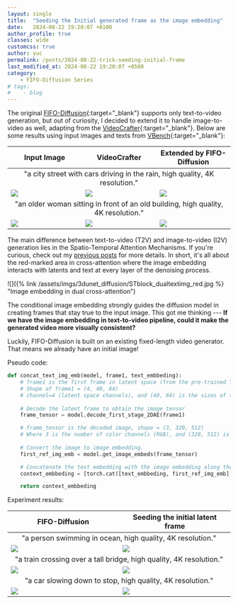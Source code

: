 ```yaml
---
layout: single
title:  "Seeding the Initial generated frame as the image embedding"
date:   2024-08-22 19:20:07 +0100
author_profile: true
classes: wide
customcss: true
author: yuc
permalink: /posts/2024-08-22-trick-seeding-initial-frame
last_modified_at: 2024-08-22 19:20:07 +0500
category:
    - FIFO-Diffusion Series
# tags:
#    - blog
---
```


The original [FIFO-Diffusion](https://github.com/jjihwan/FIFO-Diffusion_public){:target="_blank"} supports only text-to-video generation, but out of curiosity, I decided to extend it to handle image-to-video as well, adapting from the [VideoCrafter](https://github.com/AILab-CVC/VideoCrafter){:target="_blank"}. Below are some results using input images and texts from [VBench](https://github.com/Vchitect/VBench?tab=readme-ov-file){:target="_blank"}:


<table class="center">
<thead>
    <tr>
        <th>Input Image</th>
        <th>VideoCrafter</th>
        <th>Extended by FIFO-Diffusion</th>
    </tr>
</thead>
<tbody>
<tr><td style="text-align:center;" colspan="3">"a city street with cars driving in the rain, high quality, 4K resolution."</td></tr>
<tr>
    <td width="33%"><img src="/assets/imgs/a_city_street_with_cars_driving_in_the_rain/512x.jpg"/></td>
    <td width="33%"><img src="/assets/imgs/a_city_street_with_cars_driving_in_the_rain/origin.gif"/></td>
    <td width="33%"><img src="/assets/imgs/a_city_street_with_cars_driving_in_the_rain/fifo.gif"/></td>
</tr>
<tr><td style="text-align:center;" colspan="3">"an older woman sitting in front of an old building, high quality, 4K resolution."</td></tr>
<tr>
    <td width="33%"><img src="/assets/imgs/an_older_woman_sitting_in_front_of_an_old_building/512x.jpg"/></td>
    <td width="33%"><img src="/assets/imgs/an_older_woman_sitting_in_front_of_an_old_building/origin.gif"/></td>
    <td width="33%"><img src="/assets/imgs/an_older_woman_sitting_in_front_of_an_old_building/fifo.gif"/></td>
</tr>
</tbody>
</table>

The main difference between text-to-video (T2V) and image-to-video (I2V) generation lies in the Spatio-Temporal Attention Mechanisms. If you're curious, check out my [previous posts]((/posts/2024-08-19-3d-u-net-in-video-diffusion-modelse#spatio-temporal-attention-mechanisms){:target="_blank"}) for more details. In short, it's all about the red-marked area in cross-attention where the image embedding interacts with latents and text at every layer of the denoising process. 

![]({% link /assets/imgs/3dunet_diffusion/STblock_dualtextimg_red.jpg %} "Image embedding in dual cross-attention")

The conditional image embedding strongly guides the diffusion model in creating frames that stay true to the input image. This got me thinking --- **If we have the image embedding in text-to-video pipeline, could it make the generated video more visually consistent?** 

Luckily, FIFO-Diffusion is built on an existing fixed-length video generator. That means we already have an initial image!

Pseudo code:
```python
def concat_text_img_emb(model, frame1, text_embbeding):
    # frame1 is the first frame in latent space (from the pre-trained T2V model)
    # Shape of frame1 = (4, 40, 64)
    # channel=4 (latent space channels), and (40, 64) is the sizes of the feature map
    
    # Decode the latent frame to obtain the image tensor
    frame_tensor = model.decode_first_stage_2DAE(frame1)

    # frame_tensor is the decoded image, shape = (3, 320, 512)
    # Where 3 is the number of color channels (RGB), and (320, 512) is the pixel resolution
    
    # Convert the image to image embedding.
    first_ref_img_emb = model.get_image_embeds(frame_tensor)

    # Concatenate the text embedding with the image embedding along the embedding dimension
    context_embbeding = [torch.cat([text_embbeding, first_ref_img_emb])]

    return context_embbeding
```

Experiment results:
<table class="center">
<thead>
    <tr>
        <th>FIFO-Diffusion</th>
        <th>Seeding the initial latent frame</th>
    </tr>
</thead>
<tbody>
<!-- <tr><td style="text-align:center;" colspan="2">"an older woman sitting in front of an old building, high quality, 4K resolution."</td></tr>
<tr>
    <td width="33%"><img src="/assets/imgs/an_older_woman_sitting_in_front_of_an_old_building/fifo.gif"/></td>
    <td width="33%"><img src="/assets/imgs/an_older_woman_sitting_in_front_of_an_old_building/t2v_cohe.gif"/></td>
</tr> -->
<tr><td style="text-align:center;" colspan="2">"a person swimming in ocean, high quality, 4K resolution."</td></tr>
<tr>
    <td width="33%"><img src="/assets/imgs/a_person_swimming_in_ocean/fifo_origin.gif"/></td>
    <td width="33%"><img src="/assets/imgs/a_person_swimming_in_ocean/t2v_cohe.gif"/></td>
</tr>
<tr><td style="text-align:center;" colspan="2">"a train crossing over a tall bridge, high quality, 4K resolution."</td></tr>
<tr>
    <td width="33%"><img src="/assets/imgs/a_train_crossing_over_a_tall_bridge/fifo.gif"/></td>
    <td width="33%"><img src="/assets/imgs/a_train_crossing_over_a_tall_bridge/t2v_cohe.gif"/></td>
</tr>
<tr><td style="text-align:center;" colspan="2">"a car slowing down to stop, high quality, 4K resolution."</td></tr>
<tr>
    <td width="33%"><img src="/assets/imgs/a_car_slowing_down_to_stop/fifo.gif"/></td>
    <td width="33%"><img src="/assets/imgs/a_car_slowing_down_to_stop/t2v_cohe.gif"/></td>
</tr>
</tbody>
</table>


<!-- ---

Improving Visual Consistency Series:

1. **[Seeding the initial latent frame](/posts/2024-08-22-trick-seeding-initial-frame)**
2. **[Weighted Q-caches](/posts/2024-08-24-trick-weighted-q-caches)**
3. **[Extending the Latent Uniformly](/posts/2024-08-27-trick-uniform-latent)** -->